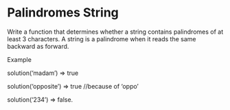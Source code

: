 # Palindromes String

Write a function that determines whether a string contains palindromes of at least 3 characters. A string is a palindrome when it reads the same backward as forward. 

Example

solution(‘madam’) => true 

solution(‘opposite’) => true //because of ‘oppo’ 

solution(‘234’) => false.
